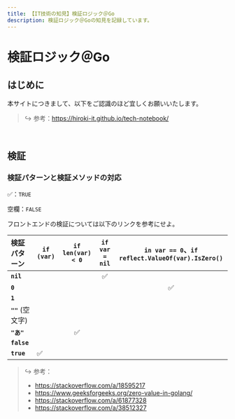 ```yaml
---
title: 【IT技術の知見】検証ロジック＠Go
description: 検証ロジック＠Goの知見を記録しています。
---
```


# 検証ロジック＠Go

## はじめに

本サイトにつきまして、以下をご認識のほど宜しくお願いいたします。

> ↪️ 参考：https://hiroki-it.github.io/tech-notebook/

<br>

## 検証

### 検証パターンと検証メソッドの対応

✅：`TRUE`

空欄：`FALSE`

フロントエンドの検証については以下のリンクを参考にせよ。

| 検証パターン      | `if (var)` | `if len(var) < 0` | `if var = nil` | `in var == 0`、`if reflect.ValueOf(var).IsZero()` |
| :---------------- | ---------- | :---------------: | :------------: | :-----------------------------------------------: |
| **`nil`**         |            |                   |       ✅       |                                                   |
| **`0`**           |            |                   |                |                        ✅                         |
| **`1`**           |            |                   |                |                                                   |
| **`""`** (空文字) |            |                   |                |                                                   |
| **`"あ"`**        |            |        ✅         |                |                                                   |
| **`false`**       |            |                   |                |                                                   |
| **`true`**        | ✅         |                   |                |                                                   |

> ↪️ 参考：
>
> - https://stackoverflow.com/a/18595217
> - https://www.geeksforgeeks.org/zero-value-in-golang/
> - https://stackoverflow.com/a/61877328
> - https://stackoverflow.com/a/38512327

<br>
